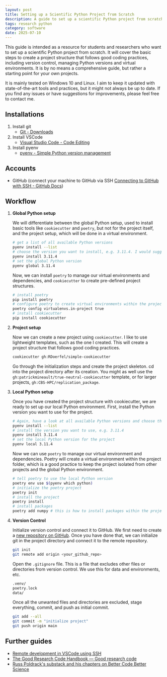 ```yaml
---
layout: post
title: Setting up a Scientific Python Project from Scratch
description: A guide to set up a scientific Python project from scratch, covering version control, virtual environments, and project structure.
tags: research python
category: software
date: 2025-07-10
---
```

This guide is intended as a resource for students and researchers who want to set up a scientific Python project from scratch. It will cover the basic steps to create a project structure that follows good coding practices, including version control, managing Python versions and virtual environments. It is by no means a comprehensive guide, but rather a starting point for your own projects.

It is mainly tested on Windows 10 and Linux. I aim to keep it updated with state-of-the-art tools and practices, but it might not always be up to date. If you find any issues or have suggestions for improvements, please feel free to contact me.

## Installations

1. Install git
    - [Git - Downloads](https://git-scm.com/downloads)
2. Install VSCode
    - [Visual Studio Code - Code Editing](https://code.visualstudio.com/)
3. Install pyenv
    - [pyenv - Simple Python version management](https://pyenv.net/)

## Accounts

- GitHub (connect your machine to GitHub via SSH [Connecting to GitHub with SSH - GitHub Docs](https://docs.github.com/en/authentication/connecting-to-github-with-ssh))

## Workflow

1. **Global Python setup**

    We will differentiate between the global Python setup, used to install basic tools like `cookiecutter` and `poetry`, but not for the project itself, and the project setup, which will be done in a virtual environment.

    ```bash
    # get a list of all available Python versions
    pyenv install --list
    # choose the version you want to install, e.g. 3.11.4. I would suggest using the latest stable version
    pyenv install 3.11.4 
    # set the global Python version
    pyenv global 3.11.4
    ```

    Now, we can install `poetry` to manage our virtual environments and dependencies, and `cookiecutter` to create pre-defined project structures.
    
    ```bash
    # install poetry
    pip install poetry
    # configure poetry to create virtual environments within the project folder
    poetry config virtualenvs.in-project true
    # install cookiecutter
    pip install cookiecutter
    ```

2. **Project setup**

    Now we can create a new project using `cookiecutter`. I like to use lightweight templates, such as the one I created. This will create a project structure that follows good coding practices.
    
    ```bash
    cookiecutter gh:RDoerfel/simple-cookiecutter
    ```
    
    Go through the initialization steps and create the project skeleton. cd into the project directory after its creation. You might as well use the `gh:patrickmineault/true-neutral-cookiecutter` template, or for larger projects, `gh:CBS-HPC/replication_package`. 
    
3. **Local Python setup**
    
    Once you have created the project structure with cookiecutter, we are ready to set up our local Python environment. First, install the Python version you want to use for the project. 
    
    ```bash
    # Again, have a look at all available Python versions and choose the one you need
    pyenv install --list
    # install the version you want to use, e.g. 3.11.4
    pyenv install 3.11.4
    # set the local Python version for the project
    pyenv local 3.11.4
    ```
    
    Now we can use `poetry` to manage our virtual environment and dependencies. Poetry will create a virtual environment within the project folder, which is a good practice to keep the project isolated from other projects and the global Python environment.

    ```bash
    # tell poetry to use the local Python version
    poetry env use $(pyenv which python)
    # initialize the poetry project
    poetry init 
    # install the project
    poetry install 
    # install packages
    poetry add numpy # this is how to install packages within the project
    ```
    
4. **Version Control**
    
    Initialize version control and connect it to GitHub. We first need to create a [new repository on GitHub](https://docs.github.com/en/repositories/creating-and-managing-repositories/creating-a-new-repository). Once you have done that, we can initialize git in the project directory and connect it to the remote repository.
    
    ```bash
    git init
    git remote add origin <your_github_repo>
    ```
    
    Open the `.gitignore` file. This is a file that excludes other files or directories from version control. We use this for data and environments, etc. 
    
    ```bash
    .venv/
    poetry.lock
    data/
    ```
    
    Once all the unwanted files and directories are excluded, stage everything, commit, and push as initial commit.
    
    ```bash
    git add --all
    git commit -m "initialize project"
    git push origin main
    ```

## Further guides

- [Remote development in VSCode using SSH](https://code.visualstudio.com/docs/remote/ssh-tutorial)
- [The Good Research Code Handbook — Good research code](https://goodresearch.dev/)
- [Russ Poldrack's substack and his chapters on Better Code Better Science](https://russpoldrack.substack.com/)